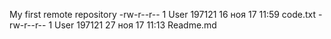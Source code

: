 My first remote repository
-rw-r--r-- 1 User 197121 16 ноя 17 11:59 code.txt
-rw-r--r-- 1 User 197121 27 ноя 17 11:13 Readme.md

